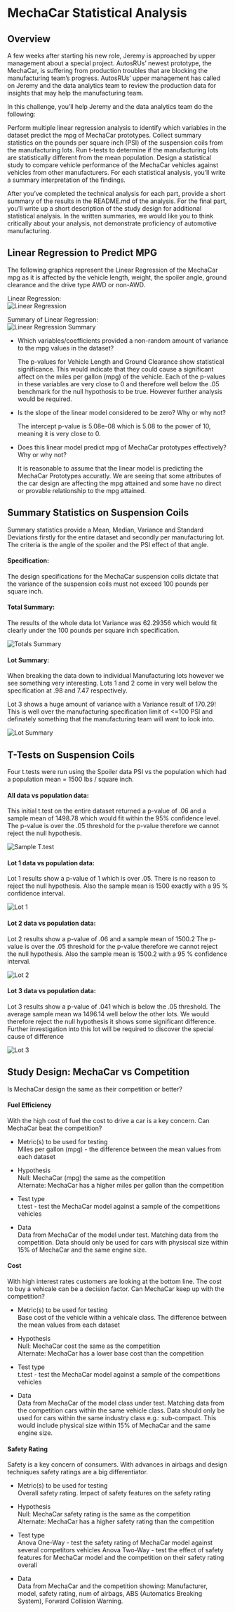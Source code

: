 # MechaCar Statistical Analysis

## Overview


A few weeks after starting his new role, Jeremy is approached by upper management about a special project. AutosRUs’ newest prototype, the MechaCar, is suffering from production troubles that are blocking the manufacturing team’s progress. AutosRUs’ upper management has called on Jeremy and the data analytics team to review the production data for insights that may help the manufacturing team.

In this challenge, you’ll help Jeremy and the data analytics team do the following:

Perform multiple linear regression analysis to identify which variables in the dataset predict the mpg of MechaCar prototypes.
Collect summary statistics on the pounds per square inch (PSI) of the suspension coils from the manufacturing lots.
Run t-tests to determine if the manufacturing lots are statistically different from the mean population.
Design a statistical study to compare vehicle performance of the MechaCar vehicles against vehicles from other manufacturers. For each statistical analysis, you’ll write a summary interpretation of the findings.

After you’ve completed the technical analysis for each part, provide a short summary of the results in the README.md of the analysis. For the final part, you’ll write up a short description of the study design for additional statistical analysis. In the written summaries, we would like you to think critically about your analysis, not demonstrate proficiency of automotive manufacturing.

## Linear Regression to Predict MPG
The following graphics represent the Linear Regression of the MechaCar mpg as it is affected by the vehicle length, weight, the spoiler angle, ground clearance and the drive type AWD or non-AWD.

Linear Regression:<br>
![Linear Regression](https://github.com/SusanFair/MechaCar_Statistical_Analysis/blob/main/Resources/Part1_LinearRegression.PNG)

Summary of Linear Regression:<br>
![Linear Regression Summary](https://github.com/SusanFair/MechaCar_Statistical_Analysis/blob/main/Resources/Part1_LinearRegressionSummary.PNG)

* Which variables/coefficients provided a non-random amount of variance to the mpg values in the dataset?

    The p-values for Vehicle Length and Ground Clearance show statistical significance.  This would indicate that they could cause a significant affect on the miles per gallon (mpg) of the vehicle.  Each of the p-values in these variables are very close to 0 and therefore well below the .05 benchmark for the null hypothosis to be true.  However further analysis would be required.  

* Is the slope of the linear model considered to be zero? Why or why not?

    The intercept p-value is 5.08e-08 which is 5.08 to the power of 10, meaning it is very close to 0.  

* Does this linear model predict mpg of MechaCar prototypes effectively? Why or why not?

    It is reasonable to assume that the linear model is predicting the MechaCar Prototypes accuratly.  We are seeing that some attributes of the car design are affecting the mpg attained and some have no direct or provable relationship to the mpg attained.  


## Summary Statistics on Suspension Coils
Summary statistics provide a Mean, Median, Variance and Standard Deviations firstly for the entire dataset and secondly per manufacturing lot.  The criteria is the angle of the spoiler and the PSI effect of that angle.

#### Specification:
The design specifications for the MechaCar suspension coils dictate that the variance of the suspension coils must not exceed 100 pounds per square inch. 

#### Total Summary:
The results of the whole data lot Variance was 62.29356 which would fit clearly under the 100 pounds per square inch specification.

![Totals Summary](https://github.com/SusanFair/MechaCar_Statistical_Analysis/blob/main/Resources/Part2_TotalSummary.PNG)

#### Lot Summary:
When breaking the data down to individual Manufacturing lots however we see something very interesting. Lots 1 and 2 come in very well below the specification at .98 and 7.47 respectively.   

Lot 3 shows a huge amount of variance with a Variance result of 170.29! This is well over the manufacturing specification limit of <=100 PSI and definately something that the manufacturing team will want to look into.  

![Lot Summary](https://github.com/SusanFair/MechaCar_Statistical_Analysis/blob/main/Resources/Part2_LotSummary.PNG)<br>



## T-Tests on Suspension Coils
Four t.tests were run using the Spoiler data PSI vs the population which had a population mean = 1500 lbs / square inch.

#### All data vs population data: <br>
This initial t.test on the entire dataset returned a p-value of .06 and a sample mean of 1498.78 which would fit within the 95% confidence level. The p-value is over the .05 threshold for the p-value therefore we cannot reject the null hypothesis.

![Sample T.test](https://github.com/SusanFair/MechaCar_Statistical_Analysis/blob/main/Resources/Part3SummaryTtest.PNG)


#### Lot 1 data vs population data:<br>
Lot 1 results show a p-value of 1 which is over .05.  There is no reason to reject the null hypothesis.  Also the sample mean is 1500 exactly with a 95 % confidence interval.

![Lot 1](https://github.com/SusanFair/MechaCar_Statistical_Analysis/blob/main/Resources/Part3Lot1.PNG)


#### Lot 2 data vs population data: <br>
Lot 2 results show a p-value of .06 and a sample mean of 1500.2 The p-value is over the .05 threshold for the p-value therefore we cannot reject the null hypothesis. Also the sample mean is 1500.2 with a 95 % confidence interval.

![Lot 2](https://github.com/SusanFair/MechaCar_Statistical_Analysis/blob/main/Resources/Part3Lot2.PNG)



#### Lot 3 data vs population data: <br>
Lot 3 results show a p-value of .041 which is below the .05 threshold.  The average sample mean wa 1496.14 well below the other lots. We would therefore reject the null hypothesis it shows some significant difference.  Further investigation into this lot will be required to discover the special cause of difference

![Lot 3](https://github.com/SusanFair/MechaCar_Statistical_Analysis/blob/main/Resources/Part3Lot3.PNG)
<br>

## Study Design: MechaCar vs Competition
Is MechaCar design the same as their competition or better?

#### Fuel Efficiency
With the high cost of fuel the cost to drive a car is a key concern.  Can MechaCar beat the competition?

* Metric(s) to be used for testing<br>
Miles per gallon (mpg) - the difference between the mean values from each dataset

* Hypothesis<br>
Null: MechaCar (mpg) the same as the competition<br>
Alternate: MechaCar has a higher miles per gallon than the competition

* Test type<br>
t.test - test the MechaCar model against a sample of the competitions vehicles

* Data<br>
Data from MechaCar of the model under test.  Matching data from the competition.  Data should only be used for cars with physiscal size within 15% of MechaCar and the same engine size.

#### Cost
With high interest rates customers are looking at the bottom line.  The cost to buy a vehicale can be a decision factor.  Can MechaCar keep up with the competition?

* Metric(s) to be used for testing<br>
Base cost of the vehicle within a vehicale class.  The difference between the mean values from each dataset

* Hypothesis<br>
Null: MechaCar cost the same as the competition<br>
Alternate: MechaCar has a lower base cost than the competition

* Test type<br>
t.test - test the MechaCar model against a sample of the competitions vehicles

* Data<br>
Data from MechaCar of the model class under test.  Matching data from the competition cars within the same vehicle class.  Data should only be used for cars within the same industry class e.g.: sub-compact.  This would include physical size within 15% of MechaCar and the same engine size.


#### Safety Rating
Safety is a key concern of consumers.  With advances in airbags and design techniques safety ratings are a big differentiator.

* Metric(s) to be used for testing<br>
Overall safety rating. Impact of safety features on the safety rating

* Hypothesis<br>
Null: MechaCar safety rating is the same as the competition<br>
Alternate: MechaCar has a higher safety rating than the competition

* Test type<br>
Anova One-Way - test the safety rating of MechaCar model against several competitors vehicles
Anova Two-Way - test the effect of safety features for MechaCar model and the competition on their safety rating overall

* Data<br>
Data from MechaCar and the competition showing: Manufacturer, model, safety rating, num of airbags, ABS (Automatics Breaking System), Forward Collision Warning.

